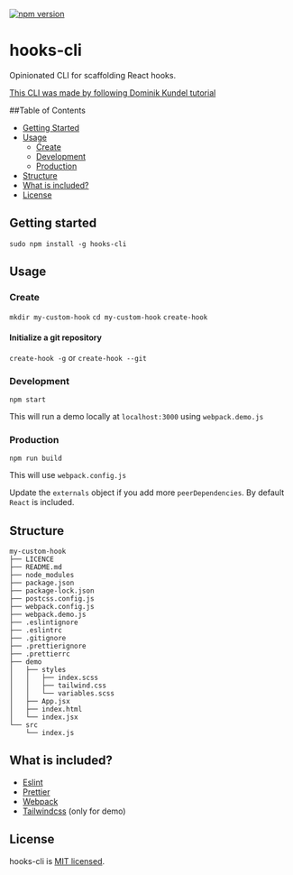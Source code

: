 [![npm version](https://badge.fury.io/js/hooks-cli.svg)](https://badge.fury.io/js/hooks-cli)

# hooks-cli

Opinionated CLI for scaffolding React hooks.

[This CLI was made by following Dominik Kundel tutorial](https://www.twilio.com/blog/how-to-build-a-cli-with-node-js)

##Table of Contents

- [Getting Started](#getting-started)
- [Usage](#usage)
	- [Create](#create)
	- [Development](#development)
	- [Production](#production)
- [Structure](#structure)
- [What is included?](#what-is-included?)
- [License](#license)

## Getting started

`sudo npm install -g hooks-cli`

## Usage

### Create

`mkdir my-custom-hook`
`cd my-custom-hook`
`create-hook`

#### Initialize a git repository

`create-hook -g` or `create-hook --git`

### Development

`npm start`

This will run a demo locally at `localhost:3000` using `webpack.demo.js`

### Production

`npm run build`

This will use `webpack.config.js`

Update the `externals` object if you add more `peerDependencies`. By default `React` is included.

## Structure

```
my-custom-hook
├── LICENCE
├── README.md
├── node_modules
├── package.json
├── package-lock.json
├── postcss.config.js
├── webpack.config.js
├── webpack.demo.js
├── .eslintignore
├── .eslintrc
├── .gitignore
├── .prettierignore
├── .prettierrc
├── demo
│   ├── styles
│	│	├── index.scss
│	│	├── tailwind.css
│   │   └── variables.scss
│   ├── App.jsx
│   ├── index.html
│   └── index.jsx
└── src
    └── index.js
```

## What is included?

- [Eslint](https://eslint.org/)
- [Prettier](https://prettier.io/)
- [Webpack](https://webpack.js.org/)
- [Tailwindcss](https://tailwindcss.com/) (only for demo)

## License

hooks-cli is [MIT licensed](./LICENSE).
